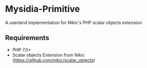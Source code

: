 # Mysidia-Primitive
A userland implementation for Nikic's PHP scalar objects extension 

## Requirements

+    PHP 7.0+
+    Scalar objects Extension from Nikic (https://github.com/nikic/scalar_objects)
